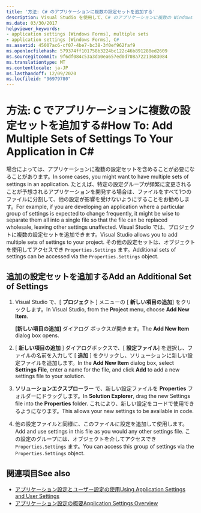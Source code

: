 ```yaml
---
title: '方法: C# のアプリケーションに複数の設定セットを追加する'
description: Visual Studio を使用して、C# のアプリケーションに複数の Windows フォーム設定のセットを追加する方法について説明します。
ms.date: 03/30/2017
helpviewer_keywords:
- application settings [Windows Forms], multiple sets
- application settings [Windows Forms], C#
ms.assetid: 45007ac6-cf07-4be7-bc38-3f0ef962faf9
ms.openlocfilehash: 579374ff101758b3224bc122c46b891280ed2609
ms.sourcegitcommit: 9f6df084c53a3da0ea657ed0d708a72213683084
ms.translationtype: MT
ms.contentlocale: ja-JP
ms.lasthandoff: 12/09/2020
ms.locfileid: "96979780"
---
```

# <a name="how-to-add-multiple-sets-of-settings-to-your-application-in-c"></a><span data-ttu-id="c28ce-103">方法: C でアプリケーションに複数の設定セットを追加する\#</span><span class="sxs-lookup"><span data-stu-id="c28ce-103">How To: Add Multiple Sets of Settings To Your Application in C\#</span></span>

<span data-ttu-id="c28ce-104">場合によっては、アプリケーションに複数の設定セットを含めることが必要になることがあります。</span><span class="sxs-lookup"><span data-stu-id="c28ce-104">In some cases, you might want to have multiple sets of settings in an application.</span></span> <span data-ttu-id="c28ce-105">たとえば、特定の設定グループが頻繁に変更されることが予想されるアプリケーションを開発する場合は、ファイルをすべて1つのファイルに分割して、他の設定が影響を受けないようにすることをお勧めします。</span><span class="sxs-lookup"><span data-stu-id="c28ce-105">For example, if you are developing an application where a particular group of settings is expected to change frequently, it might be wise to separate them all into a single file so that the file can be replaced wholesale, leaving other settings unaffected.</span></span> <span data-ttu-id="c28ce-106">Visual Studio では、プロジェクトに複数の設定セットを追加できます。</span><span class="sxs-lookup"><span data-stu-id="c28ce-106">Visual Studio allows you to add multiple sets of settings to your project.</span></span> <span data-ttu-id="c28ce-107">その他の設定セットは、オブジェクトを使用してアクセスでき `Properties.Settings` ます。</span><span class="sxs-lookup"><span data-stu-id="c28ce-107">Additional sets of settings can be accessed via the `Properties.Settings` object.</span></span>

## <a name="add-an-additional-set-of-settings"></a><span data-ttu-id="c28ce-108">追加の設定セットを追加する</span><span class="sxs-lookup"><span data-stu-id="c28ce-108">Add an Additional Set of Settings</span></span>

1. <span data-ttu-id="c28ce-109">Visual Studio で、[ **プロジェクト** ] メニューの [ **新しい項目の追加**] をクリックします。</span><span class="sxs-lookup"><span data-stu-id="c28ce-109">In Visual Studio, from the **Project** menu, choose **Add New Item**.</span></span>

   <span data-ttu-id="c28ce-110">**[新しい項目の追加]** ダイアログ ボックスが開きます。</span><span class="sxs-lookup"><span data-stu-id="c28ce-110">The **Add New Item** dialog box opens.</span></span>

2. <span data-ttu-id="c28ce-111">[ **新しい項目の追加** ] ダイアログボックスで、[ **設定ファイル**] を選択し、ファイルの名前を入力して [ **追加** ] をクリックし、ソリューションに新しい設定ファイルを追加します。</span><span class="sxs-lookup"><span data-stu-id="c28ce-111">In the **Add New Item** dialog box, select **Settings File**, enter a name for the file, and click **Add** to add a new settings file to your solution.</span></span>

3. <span data-ttu-id="c28ce-112">**ソリューションエクスプローラー** で、新しい設定ファイルを **Properties** フォルダーにドラッグします。</span><span class="sxs-lookup"><span data-stu-id="c28ce-112">In **Solution Explorer**, drag the new Settings file into the **Properties** folder.</span></span> <span data-ttu-id="c28ce-113">これにより、新しい設定をコードで使用できるようになります。</span><span class="sxs-lookup"><span data-stu-id="c28ce-113">This allows your new settings to be available in code.</span></span>

4. <span data-ttu-id="c28ce-114">他の設定ファイルと同様に、このファイルに設定を追加して使用します。</span><span class="sxs-lookup"><span data-stu-id="c28ce-114">Add and use settings in this file as you would any other settings file.</span></span> <span data-ttu-id="c28ce-115">この設定のグループには、オブジェクトを介してアクセスでき `Properties.Settings` ます。</span><span class="sxs-lookup"><span data-stu-id="c28ce-115">You can access this group of settings via the `Properties.Settings` object.</span></span>

## <a name="see-also"></a><span data-ttu-id="c28ce-116">関連項目</span><span class="sxs-lookup"><span data-stu-id="c28ce-116">See also</span></span>

- [<span data-ttu-id="c28ce-117">アプリケーション設定とユーザー設定の使用</span><span class="sxs-lookup"><span data-stu-id="c28ce-117">Using Application Settings and User Settings</span></span>](using-application-settings-and-user-settings.md)
- [<span data-ttu-id="c28ce-118">アプリケーション設定の概要</span><span class="sxs-lookup"><span data-stu-id="c28ce-118">Application Settings Overview</span></span>](application-settings-overview.md)
